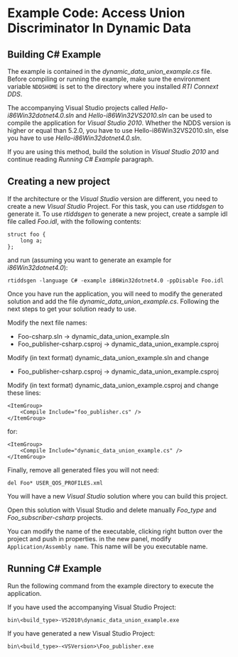 # Example Code: Access Union Discriminator In Dynamic Data

## Building C# Example
The example is contained in the *dynamic_data_union_example.cs* file. Before
compiling or running the example, make sure the environment variable `NDDSHOME`
is set to the directory where you installed *RTI Connext DDS*.

The accompanying Visual Studio projects called *Hello-i86Win32dotnet4.0.sln* and
*Hello-i86Win32VS2010.sln* can be used to compile the application for
*Visual Studio 2010*. Whether the NDDS version is higher or equal than 5.2.0,
you have to use Hello-i86Win32VS2010.sln, else you have to use
*Hello-i86Win32dotnet4.0.sln*.

If you are using this method, build the solution in *Visual Studio 2010* and
continue reading *Running C# Example* paragraph.

## Creating a new project
If the architecture or the *Visual Studio* version are different, you need to
create a new *Visual Studio* Project. For this task, you can use *rtiddsgen* to
generate it. To use *rtiddsgen* to generate a new project, create a sample idl
file called *Foo.idl*, with the following contents:
```
struct foo {
    long a;
};
```

and run (assuming you want to generate an example for *i86Win32dotnet4.0*):
```
rtiddsgen -language C# -example i86Win32dotnet4.0 -ppDisable Foo.idl
```

Once you have run the application, you will need to modify the generated
solution and add the file *dynamic_data_union_example.cs*. Following the next
steps to get your solution ready to use.

Modify the next file names:
* Foo-csharp.sln -> dynamic_data_union_example.sln
* Foo_publisher-csharp.csproj -> dynamic_data_union_example.csproj

Modify (in text format) dynamic_data_union_example.sln and change
* Foo_publisher-csharp.csproj -> dynamic_data_union_example.csproj

Modify (in text format) dynamic_data_union_example.csproj and change
these lines:
```
<ItemGroup>
    <Compile Include="foo_publisher.cs" />
</ItemGroup>
```
for:
```
<ItemGroup>
    <Compile Include="dynamic_data_union_example.cs" />
</ItemGroup>
```

Finally, remove all generated files you will not need:
```
del Foo* USER_QOS_PROFILES.xml
```

You will have a new *Visual Studio* solution where you can build this project.

Open this solution with Visual Studio and delete manually *Foo_type* and
*Foo_subscriber-csharp* projects.

You can modify the name of the executable, clicking right button over the
project and push in properties. in the new panel, modify
`Application/Assembly name`. This name will be you executable name.

## Running C# Example
Run the following command from the example directory to execute
the application.

If you have used the accompanying Visual Studio Project:
```
bin\<build_type>-VS2010\dynamic_data_union_example.exe
```

If you have generated a new Visual Studio Project:
```
bin\<build_type>-<VSVersion>\Foo_publisher.exe
```
